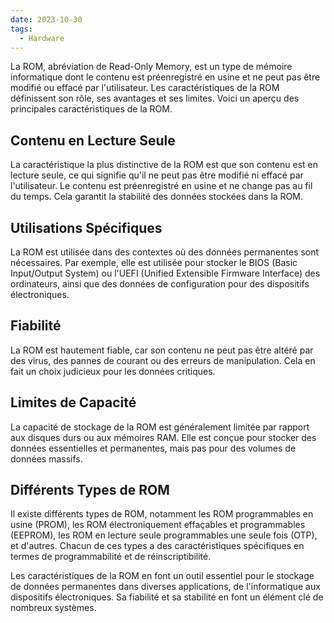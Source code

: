 ```yaml
---
date: 2023-10-30
tags:
  - Hardware
---
```


La ROM, abréviation de Read-Only Memory, est un type de mémoire informatique dont le contenu est préenregistré en usine et ne peut pas être modifié ou effacé par l'utilisateur. Les caractéristiques de la ROM définissent son rôle, ses avantages et ses limites. Voici un aperçu des principales caractéristiques de la ROM.

## Contenu en Lecture Seule

La caractéristique la plus distinctive de la ROM est que son contenu est en lecture seule, ce qui signifie qu'il ne peut pas être modifié ni effacé par l'utilisateur. Le contenu est préenregistré en usine et ne change pas au fil du temps. Cela garantit la stabilité des données stockées dans la ROM.

## Utilisations Spécifiques

La ROM est utilisée dans des contextes où des données permanentes sont nécessaires. Par exemple, elle est utilisée pour stocker le BIOS (Basic Input/Output System) ou l'UEFI (Unified Extensible Firmware Interface) des ordinateurs, ainsi que des données de configuration pour des dispositifs électroniques.

## Fiabilité

La ROM est hautement fiable, car son contenu ne peut pas être altéré par des virus, des pannes de courant ou des erreurs de manipulation. Cela en fait un choix judicieux pour les données critiques.

## Limites de Capacité

La capacité de stockage de la ROM est généralement limitée par rapport aux disques durs ou aux mémoires RAM. Elle est conçue pour stocker des données essentielles et permanentes, mais pas pour des volumes de données massifs.

## Différents Types de ROM

Il existe différents types de ROM, notamment les ROM programmables en usine (PROM), les ROM électroniquement effaçables et programmables (EEPROM), les ROM en lecture seule programmables une seule fois (OTP), et d'autres. Chacun de ces types a des caractéristiques spécifiques en termes de programmabilité et de réinscriptibilité.

Les caractéristiques de la ROM en font un outil essentiel pour le stockage de données permanentes dans diverses applications, de l'informatique aux dispositifs électroniques. Sa fiabilité et sa stabilité en font un élément clé de nombreux systèmes.

